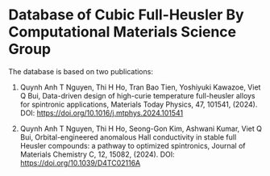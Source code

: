 # Database of Cubic Full-Heusler By Computational Materials Science Group

The database is based on two publications:

1. Quynh Anh T Nguyen, Thi H Ho, Tran Bao Tien, Yoshiyuki Kawazoe, Viet Q Bui, Data-driven design of high-curie temperature full-heusler alloys for spintronic applications, Materials Today Physics, 47, 101541, (2024). DOI: https://doi.org/10.1016/j.mtphys.2024.101541

2. Quynh Anh T Nguyen, Thi H Ho, Seong-Gon Kim, Ashwani Kumar, Viet Q Bui, Orbital-engineered anomalous Hall conductivity in stable full Heusler compounds: a pathway to optimized spintronics, Journal of Materials Chemistry C, 12, 15082, (2024). DOI: https://doi.org/10.1039/D4TC02116A
